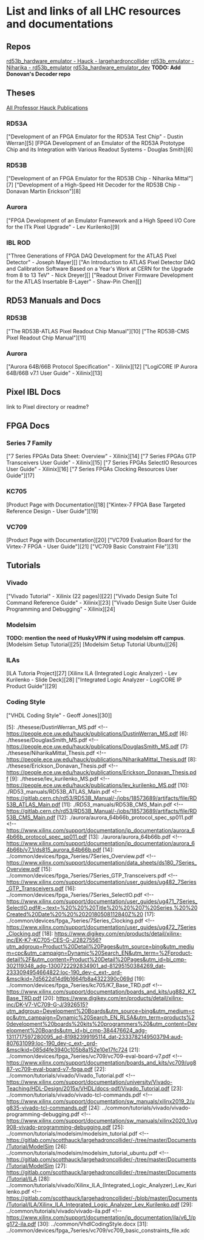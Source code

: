 # List and links of all LHC resources and documentations

## Repos

[rd53b_hardware_emulator - Hauck - largehardroncollider][1]
[rd53b_emulator - Niharika - rd53b_emulator][2]
[rd53a_hardware_emulator_dev][3]
**TODO: Add Donovan's Decoder repo**

## Theses

[All Professor Hauck Publications][4]

### RD53A
["Development of an FPGA Emulator for the RD53A Test Chip" - Dustin Werran][5]
[FPGA Development of an Emulator of the RD53A Prototype Chip and its Integration with Various Readout Systems - Douglas Smith][6]

### RD53B
["Development of an FPGA Emulator for the RD53B Chip - Niharika Mittal"][7]
["Development of a High-Speed Hit Decoder for the RD53B Chip - Donavan Martin Erickson"][8]

### Aurora
["FPGA Development of an Emulator Framework and a High Speed I/O Core for the ITk Pixel Upgrade" - Lev Kurilenko][9]

### IBL ROD
["Three Generations of FPGA DAQ Development for the ATLAS Pixel Detector" - Joseph Mayer][]
["An Introduction to ATLAS Pixel Detector DAQ and Calibration Software Based on a Year's Work at CERN for the Upgrade from 8 to 13 TeV" - Nick Dreyer][]
["Readout Driver Firmware Development for the ATLAS Insertable B-Layer" - Shaw-Pin Chen][]
 
## RD53 Manuals and Docs

### RD53B
["The RD53B-ATLAS Pixel Readout Chip Manual"][10]
["The RD53B-CMS Pixel Readout Chip Manual"][11]

### Aurora
["Aurora 64B/66B Protocol Specification" - Xilinix][12]
["LogiCORE IP Aurora 64B/66B v7.1 User Guide" - Xilinix][13]

## Pixel IBL Docs
link to Pixel directory or readme?

## FPGA Docs

### Series 7 Family
["7 Series FPGAs Data Sheet: Overview" - Xilinix][14]
["7 Series FPGAs GTP Transceivers User Guide" - Xilinix][15]
["7 Series FPGAs SelectIO Resources User Guide" - Xilinix][16]
["7 Series FPGAs Clocking Resources User Guide"][17]


### KC705
[Product Page with Documentation][18]
["Kintex-7 FPGA  Base Targeted Reference Design - User Guide"][19]

### VC709
[Product Page with Documentation][20]
["VC709 Evaluation Board for the Virtex-7 FPGA - User Guide"][21]
["VC709 Basic Constraint File"][31]

## Tutorials

### Vivado
["Vivado Tutorial" - Xilinix (22 pages)][22]
["Vivado Design Suite Tcl Command Reference Guide" - Xilinix][23]
["Vivado Design Suite User Guide Programming and Debugging" - Xilinix][24]

### Modelsim

**TODO: mention the need of HuskyVPN if using modelsim off campus**.<br>
[Modelsim Setup Tutorial][25]
[Modelsim Setup Tutorial Ubuntu][26]
### ILAs

[ILA Tutoria Project][27]
[Xilinx ILA (Integrated Logic Analyzer) - Lev Kurilenko - Slide Deck][28]
["Integrated Logic Analyzer - LogiCORE IP Product Guide"][29]

### Coding Style
["VHDL Coding Style" - Geoff Jones][30]]

<!-- Links -->
[1]: https://gitlab.com/scotthauck/largehadroncollider
[2]: https://gitlab.com/nmittal/rd53b_emulator
[3]: https://gitlab.com/smithd57/rd53a_hardware_emulator_dev
[4]: https://people.ece.uw.edu/hauck/publications.html
[5]: ./thesese/DustinWerran_MS.pdf <!-- https://people.ece.uw.edu/hauck/publications/DustinWerran_MS.pdf
[6]: ./thesese/DouglasSmith_MS.pdf <!-- https://people.ece.uw.edu/hauck/publications/DouglasSmith_MS.pdf
[7]: ./thesese/NiharikaMittal_Thesis.pdf <!-- https://people.ece.uw.edu/hauck/publications/NiharikaMittal_Thesis.pdf
[8]: ./thesese/Erickson_Donavan_Thesis.pdf <!-- https://people.ece.uw.edu/hauck/publications/Erickson_Donavan_Thesis.pdf
[9]: ./thesese/lev_kurilenko_MS.pdf <!-- https://people.ece.uw.edu/hauck/publications/lev_kurilenko_MS.pdf
[10]: ./RD53_manuals/RD53B_ATLAS_Main.pdf <!-- https://gitlab.cern.ch/rd53/RD53B_Manual/-/jobs/18573689/artifacts/file/RD53B_ATLAS_Main.pdf
[11]: ./RD53_manuals/RD53B_CMS_Main.pdf <!-- https://gitlab.cern.ch/rd53/RD53B_Manual/-/jobs/18573689/artifacts/file/RD53B_CMS_Main.pdf
[12]: ./aurora/aurora_64b66b_protocol_spec_sp011.pdf <!-- https://www.xilinx.com/support/documentation/ip_documentation/aurora_64b66b_protocol_spec_sp011.pdf
[13]: ./aurora/aurora_64b66b.pdf <!-- https://www.xilinx.com/support/documentation/ip_documentation/aurora_64b66b/v7_1/ds815_aurora_64b66b.pdf
[14]: ../common/devices/fpga_7series/7Series_Overview.pdf <!-- https://www.xilinx.com/support/documentation/data_sheets/ds180_7Series_Overview.pdf
[15]: ../common/devices/fpga_7series/7Series_GTP_Transceivers.pdf <!-- https://www.xilinx.com/support/documentation/user_guides/ug482_7Series_GTP_Transceivers.pdf
[16]: ../common/devices/fpga_7series/7Series_SelectIO.pdf <!-- https://www.xilinx.com/support/documentation/user_guides/ug471_7Series_SelectIO.pdf#:~:text=%20%20%20Title%20%20%207%20Series,%20%20Created%20Date%20%20%2020180508112840Z%20
[17]: ../common/devices/fpga_7series/7Series_Clocking.pdf <!-- https://www.xilinx.com/support/documentation/user_guides/ug472_7Series_Clocking.pdf
[18]: https://www.digikey.com/en/products/detail/xilinx-inc/EK-K7-KC705-CES-G-J/2827556?utm_adgroup=Product%20Detail%20Pages&utm_source=bing&utm_medium=cpc&utm_campaign=Dynamic%20Search_EN&utm_term=%2Fproduct-detail%2F&utm_content=Product%20Detail%20Pages&utm_id=bi_cmp-302119348_adg-1300722292834901_ad-81295150384269_dat-2333094954664822:loc-190_dev-c_ext-_prd-&msclkid=7d5622d14d9b1664fb8a4322390c069d
[19]: ../common/devices/fpga_7series/kc705/K7_Base_TRD.pdf <!-- https://www.xilinx.com/support/documentation/boards_and_kits/ug882_K7_Base_TRD.pdf
[20]: https://www.digikey.com/en/products/detail/xilinx-inc/DK-V7-VC709-G-J/3926515?utm_adgroup=Development%20Boards&utm_source=bing&utm_medium=cpc&utm_campaign=Dynamic%20Search_EN_RLSA&utm_term=products%20development%20boards%20kits%20programmers%20&utm_content=Development%20Boards&utm_id=bi_cmp-384476624_adg-1311717597280095_ad-81982399195114_dat-2333782149503794:aud-807631099:loc-190_dev-c_ext-_prd-&msclkid=085d4fe3940c105b8a152e10e17fc724
[21]: ../common/devices/fpga_7series/vc709/vc709-eval-board-v7.pdf <!-- https://www.xilinx.com/support/documentation/boards_and_kits/vc709/ug887-vc709-eval-board-v7-fpga.pdf 
[22]: ../common/tutorials/vivado/Vivado_Tutorial.pdf <!-- https://www.xilinx.com/support/documentation/university/Vivado-Teaching/HDL-Design/2015x/VHDL/docs-pdf/Vivado_Tutorial.pdf
[23]: ../common/tutorials/vivado/vivado-tcl-commands.pdf <!-- https://www.xilinx.com/support/documentation/sw_manuals/xilinx2019_2/ug835-vivado-tcl-commands.pdf
[24]: ../common/tutorials/vivado/vivado-programming-debugging.pdf <!-- https://www.xilinx.com/support/documentation/sw_manuals/xilinx2020_1/ug908-vivado-programming-debugging.pdf
[25]: ../common/tutorials/modelsim/modelsim_tutorial.pdf <!-- https://gitlab.com/scotthauck/largehadroncollider/-/tree/master/Documents/Tutorial/ModelSim
[26]: ../common/tutorials/modelsim/modelsim_tutorial_ubuntu.pdf <!-- https://gitlab.com/scotthauck/largehadroncollider/-/tree/master/Documents/Tutorial/ModelSim
[27]: https://gitlab.com/scotthauck/largehadroncollider/-/tree/master/Documents/Tutorial/ILA
[28]: ../common/tutorials/vivado/Xilinx_ILA_(Integrated_Logic_Analyzer)_Lev_Kurilenko.pdf <!-- https://gitlab.com/scotthauck/largehadroncollider/-/blob/master/Documents/Tutorial/ILA/Xilinx_ILA_Integrated_Logic_Analyzer_Lev_Kurilenko.pdf
[29]: ../common/tutorials/vivado/vivado-ila.pdf <!-- https://www.xilinx.com/support/documentation/ip_documentation/ila/v6_1/pg172-ila.pdf
[30]: ../common/VhdlCodingStyle.docx
[31]: ../common/devices/fpga_7series/vc709/vc709_basic_constraints_file.xdc